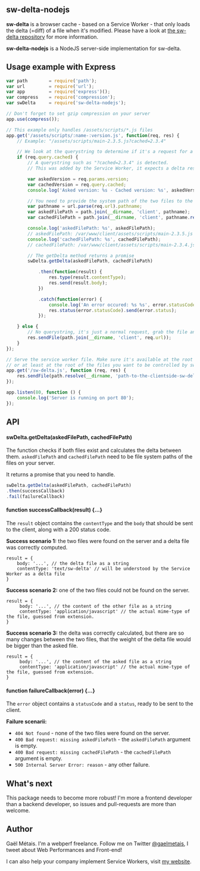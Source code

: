 ## sw-delta-nodejs

**sw-delta** is a browser cache - based on a Service Worker - that only loads the delta (=diff) of a file when it's modified. Please have a look at [the sw-delta repository](https://github.com/gmetais/sw-delta) for more information.

**sw-delta-nodejs** is a NodeJS server-side implementation for sw-delta.


## Usage example with Express

```js
var path        = require('path');
var url         = require('url');
var app         = require('express')();
var compress    = require('compression');
var swDelta     = require('sw-delta-nodejs');

// Don't forget to set gzip compression on your server
app.use(compress());

// This example only handles /assets/scripts/*.js files
app.get('/assets/scripts/:name-:version.js', function(req, res) {
    // Example: "/assets/scripts/main-2.3.5.js?cached=2.3.4"

    // We look at the querystring to determine if it's a request for a delta
    if (req.query.cached) {
        // A querystring such as "?cached=2.3.4" is detected.
        // This was added by the Service Worker, it expects a delta response.

        var askedVersion = req.params.version;
        var cachedVersion = req.query.cached;
        console.log('Asked version: %s - Cached version: %s', askedVersion, cachedVersion);

        // You need to provide the system path of the two files to the sw-delta-nodejs library
        var pathname = url.parse(req.url).pathname;
        var askedFilePath = path.join(__dirname, 'client', pathname);
        var cachedFilePath = path.join(__dirname, 'client', pathname.replace(askedVersion, cachedVersion));

        console.log('askedFilePath: %s', askedFilePath);
        // askedFilePath: /var/www/client/assets/scripts/main-2.3.5.js
        console.log('cachedFilePath: %s', cachedFilePath);
        // cachedFilePath: /var/www/client/assets/scripts/main-2.3.4.js

        // The getDelta method returns a promise
        swDelta.getDelta(askedFilePath, cachedFilePath)

            .then(function(result) {
                res.type(result.contentType);
                res.send(result.body);
            })

            .catch(function(error) {
                console.log('An error occured: %s %s', error.statusCode, error.status);
                res.status(error.statusCode).send(error.status);
            });

    } else {
        // No querystring, it's just a normal request, grab the file and send it...
        res.sendFile(path.join(__dirname, 'client', req.url));
    }
});

// Serve the service worker file. Make sure it's available at the root of your server,
// or at least at the root of the files you want to be controlled by sw-delta.
app.get('/sw-delta.js', function (req, res) {
    res.sendFile(path.resolve(__dirname, 'path-to-the-clientside-sw-delta-file-in-your-file-system/sw-delta-min.js'));
});

app.listen(80, function () {
    console.log('Server is running on port 80');
});
```


## API

#### swDelta.getDelta(askedFilePath, cachedFilePath)

The function checks if both files exist and calculates the delta between them. `askedFilePath` and `cachedFilePath` need to be file system paths of the files on your server.

It returns a promise that you need to handle.

```js
swDelta.getDelta(askedFilePath, cachedFilePath)
.then(successCallback)
.fail(failureCallback)
```

#### function successCallback(result) {...}

The `result` object contains the `contentType` and the `body` that should be sent to the client, along with a 200 status code.

**Success scenario 1:** the two files were found on the server and a delta file was correctly computed.
```
result = {
    body: '...', // the delta file as a string
    contentType: 'text/sw-delta' // will be understood by the Service Worker as a delta file
}
```

**Success scenario 2:** one of the two files could not be found on the server.
```
result = {
     body: '...', // the content of the other file as a string
     contentType: 'application/javascript' // the actual mime-type of the file, guessed from extension.
}
```

**Success scenario 3:** the delta was correctly calculated, but there are so many changes between the two files, that the weight of the delta file would be bigger than the asked file.
```
result = {
     body: '...', // the content of the asked file as a string
     contentType: 'application/javascript' // the actual mime-type of the file, guessed from extension.
}
```


#### function failureCallback(error) {...}

The `error` object contains a `statusCode` and a `status`, ready to be sent to the client.

**Failure scenarii:**
- `404 Not found` - none of the two files were found on the server.
- `400 Bad request: missing askedFilePath` - the `askedFilePath` argument is empty.
- `400 Bad request: missing cachedFilePath` - the `cachedFilePath` argument is empty.
- `500 Internal Server Error: reason` - any other failure.



## What's next

This package needs to become more robust! I'm more a frontend developer than a backend developer, so issues and pull-requests are more than welcome.



## Author
Gaël Métais. I'm a webperf freelance. Follow me on Twitter [@gaelmetais](https://twitter.com/gaelmetais), I tweet about Web Performances and Front-end!

I can also help your company implement Service Workers, visit [my website](https://www.gaelmetais.com).